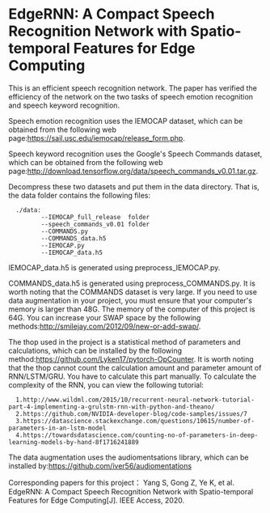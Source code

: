 # EdgeRNN: A Compact Speech Recognition Network with Spatio-temporal Features for Edge Computing

This is an efficient speech recognition network. The paper has verified the efficiency of the network on the two tasks of speech emotion recognition and speech keyword recognition.

Speech emotion recognition uses the IEMOCAP dataset, which can be obtained from the following web page:https://sail.usc.edu/iemocap/release_form.php.

Speech keyword recognition uses the Google's Speech Commands dataset, which can be obtained from the following web page:http://download.tensorflow.org/data/speech_commands_v0.01.tar.gz.

Decompress these two datasets and put them in the data directory. That is, the data folder contains the following files:

      ./data: 
             --IEMOCAP_full_release  folder
             --speech_commands_v0.01 folder
             --COMMANDS.py
             --COMMANDS_data.h5
             --IEMOCAP.py
             --IEMOCAP_data.h5
             

IEMOCAP_data.h5 is generated using preprocess_IEMOCAP.py.

COMMANDS_data.h5 is generated using preprocess_COMMANDS.py. It is worth noting that the COMMANDS dataset is very large. If you need to use data augmentation in your project, you must ensure that your computer's memory is larger than 48G. The memory of the computer of this project is 64G. You can increase your SWAP space by the following methods:http://smilejay.com/2012/09/new-or-add-swap/.

The thop used in the project is a statistical method of parameters and calculations, which can be installed by the following method:https://github.com/Lyken17/pytorch-OpCounter. It is worth noting that the thop cannot count the calculation amount and parameter amount of RNN/LSTM/GRU. You have to calculate this part manually. To calculate the complexity of the RNN, you can view the following tutorial: 

      1.http://www.wildml.com/2015/10/recurrent-neural-network-tutorial-part-4-implementing-a-grulstm-rnn-with-python-and-theano/
      2.https://github.com/NVIDIA-developer-blog/code-samples/issues/7
      3.https://datascience.stackexchange.com/questions/10615/number-of-parameters-in-an-lstm-model
      4.https://towardsdatascience.com/counting-no-of-parameters-in-deep-learning-models-by-hand-8f1716241889

The data augmentation uses the audiomentsations library, which can be installed by:https://github.com/iver56/audiomentations

Corresponding papers for this project：
      Yang S, Gong Z, Ye K, et al. EdgeRNN: A Compact Speech Recognition Network with Spatio-temporal Features for Edge Computing[J]. IEEE Access, 2020.
